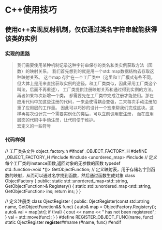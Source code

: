 # C++使用技巧

## 使用c++实现反射机制，仅仅通过类名字符串就能获得该类的实例
### 实现的思路
> 我们需要使用某种机制记录这种字符串保存的类名和类实例获取方法（函数）的映射关系。 我们首先想到的就是用一个std::map数据结构去存取这种映射关系。 这个map 存贮在一个工厂类中（这里和工厂模式有些不同，但大体上是用来直接获取实例的途径。和工厂类类似，因此采用工厂类这个叫法，后面不再重述）， 工厂类提供注册映射关系和通过得到实例的方法。 再者如果每次新增一个类， 都需要先在工厂类中完成注册才能使用。那在应用代码中加这些注册的代码，一来会使得耦合变强，二来每次手动注册加重了应用层的工作量。 因此可以巧妙的设计一个宏来帮我们完成这块。这样再每次设计完一个需要实例化的类后，可以立刻调用宏注册， 而在应用层面的代码中手动注册，让代码便于维护。  
> 宏定义的一些符号

### 代码样例
  // 工厂类头文件 object_factory.h
  #ifndef _OBJECT_FACTORY_H
  #defINE _OBJECT_FACTORY_H
  #include <functional>
  #include <unordered_map>
  #include <string>
  // 定义每个工厂类的instance函数,返回对象的无参数的函数
  typedef std::function<void *()> GetObjectFunction;
  // 定义映射表，用于存储名字到函数的映射，从而可以通过名字找到函数，然后通过函数生成对象
  class ObjectFactory {
    public:
      static std::unordered_map<std::string, GetObjectFunction>& Registery() {
        static std::unordered_map<std::string, GetObjectFunction> ins;
        return ins;
      }
  }
  
  // 定义注册类
  class OjectRegister {
    public:
      OjectRegister(const std::string name, GetObjectFunction&& func) {
        auto& map = ObjectFactory.Registery();
        auto& val = map\[str\];
        if (!val) {
          cout << name << " has not been registered";
        }
        val = std::move(func);
      }
  }
  #define REGISTER_OBJECT_FUNC(name, func) static OjectRegister __register__##name (#name, func)
  #endif
  
    
  
